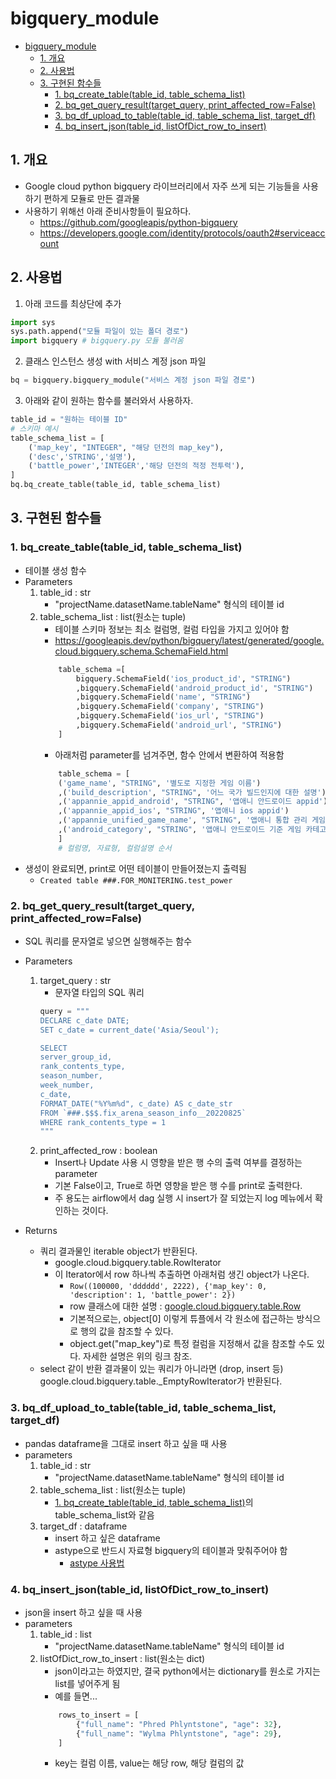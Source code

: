 # bigquery_module

- [bigquery_module](#bigquery_module)
  - [1. 개요](#1-개요)
  - [2. 사용법](#2-사용법)
  - [3. 구현된 함수들](#3-구현된-함수들)
    - [1. bq_create_table(table_id, table_schema_list)](#1-bq_create_tabletable_id-table_schema_list)
    - [2. bq_get_query_result(target_query, print_affected_row=False)](#2-bq_get_query_resulttarget_query-print_affected_rowfalse)
    - [3. bq_df_upload_to_table(table_id, table_schema_list, target_df)](#3-bq_df_upload_to_tabletable_id-table_schema_list-target_df)
    - [4. bq_insert_json(table_id, listOfDict_row_to_insert)](#4-bq_insert_jsontable_id-listofdict_row_to_insert)

## 1. 개요
- Google cloud python bigquery 라이브러리에서 자주 쓰게 되는 기능들을 사용하기 편하게 모듈로 만든 결과물 
- 사용하기 위해선 아래 준비사항들이 필요하다.
  - https://github.com/googleapis/python-bigquery
  - https://developers.google.com/identity/protocols/oauth2#serviceaccount


## 2. 사용법
1. 아래 코드를 최상단에 추가
```Python
import sys
sys.path.append("모듈 파일이 있는 폴더 경로")
import bigquery # bigquery.py 모듈 불러옴
```

2. 클래스 인스턴스 생성 with 서비스 계정 json 파일
```Python
bq = bigquery.bigquery_module("서비스 계정 json 파일 경로")
```

3. 아래와 같이 원하는 함수를 불러와서 사용하자.
```Python
table_id = "원하는 테이블 ID"
# 스키마 예시
table_schema_list = [ 
    ('map_key', "INTEGER", "해당 던전의 map_key"),
    ('desc','STRING','설명'),
    ('battle_power','INTEGER','해당 던전의 적정 전투력'),
]
bq.bq_create_table(table_id, table_schema_list)
```

## 3. 구현된 함수들
### 1. bq_create_table(table_id, table_schema_list)
- 테이블 생성 함수
- Parameters
  1. table_id : str
        - "projectName.datasetName.tableName" 형식의 테이블 id
  2. table_schema_list : list(원소는 tuple)
        - 테이블 스키마 정보는 최소 컬럼명, 컬럼 타입을 가지고 있어야 함
        - https://googleapis.dev/python/bigquery/latest/generated/google.cloud.bigquery.schema.SchemaField.html
        ```Python
            table_schema =[
                bigquery.SchemaField('ios_product_id', "STRING")
                ,bigquery.SchemaField('android_product_id', "STRING")
                ,bigquery.SchemaField('name', "STRING")
                ,bigquery.SchemaField('company', "STRING")
                ,bigquery.SchemaField('ios_url', "STRING")
                ,bigquery.SchemaField('android_url', "STRING")
            ]
        ```    
        - 아래처럼 parameter를 넘겨주면, 함수 안에서 변환하여 적용함
        ```Python
            table_schema = [
            ('game_name', "STRING", '별도로 지정한 게임 이름')
            ,('build_description', "STRING", '어느 국가 빌드인지에 대한 설명')
            ,('appannie_appid_android', "STRING", '앱애니 안드로이드 appid')
            ,('appannie_appid_ios', "STRING", '앱애니 ios appid')
            ,('appannie_unified_game_name', "STRING", '앱애니 통합 관리 게임명')
            ,('android_category', "STRING", '앱애니 안드로이드 기준 게임 카테고리')
            ]
            # 컬럼명, 자료형, 컬럼설명 순서
        ```
- 생성이 완료되면, print로 어떤 테이블이 만들어졌는지 출력됨
    - `Created table ###.FOR_MONITERING.test_power`

### 2. bq_get_query_result(target_query, print_affected_row=False)
- SQL 쿼리를 문자열로 넣으면 실행해주는 함수
- Parameters
    1. target_query : str
        - 문자열 타입의 SQL 쿼리
        ```Python
        query = """
        DECLARE c_date DATE;
        SET c_date = current_date('Asia/Seoul');

        SELECT
        server_group_id,
        rank_contents_type,
        season_number,
        week_number,
        c_date,
        FORMAT_DATE("%Y%m%d", c_date) AS c_date_str
        FROM `###.$$$.fix_arena_season_info__20220825`
        WHERE rank_contents_type = 1
        """
        ```
    2. print_affected_row : boolean
        - Insert나 Update 사용 시 영향을 받은 행 수의 출력 여부를 결정하는 parameter
        - 기본 False이고, True로 하면 영향을 받은 행 수를 print로 출력한다.
        - 주 용도는 airflow에서 dag 실행 시 insert가 잘 되었는지 log 메뉴에서 확인하는 것이다.

- Returns
  - 쿼리 결과물인 iterable object가 반환된다.
    - google.cloud.bigquery.table.RowIterator
    - 이 Iterator에서 row 하나씩 추출하면 아래처럼 생긴 object가 나온다.
      - `Row((100000, 'dddddd', 2222), {'map_key': 0, 'description': 1, 'battle_power': 2})`
      -  row 클래스에 대한 설명 : [google.cloud.bigquery.table.Row](https://cloud.google.com/python/docs/reference/bigquery/latest/google.cloud.bigquery.table.Row#google_cloud_bigquery_table_Row_get)
      -  기본적으로는, object[0] 이렇게 튜플에서 각 원소에 접근하는 방식으로 행의 값을 참조할 수 있다.
      -  object.get("map_key")로 특정 컬럼을 지정해서 값을 참조할 수도 있다. 자세한 설명은 위의 링크 참조.
  - select 같이 반환 결과물이 있는 쿼리가 아니라면 (drop, insert 등) google.cloud.bigquery.table._EmptyRowIterator가 반환된다.

### 3. bq_df_upload_to_table(table_id, table_schema_list, target_df)
- pandas dataframe을 그대로 insert 하고 싶을 때 사용
- parameters
    1. table_id : str
        - "projectName.datasetName.tableName" 형식의 테이블 id
    2. table_schema_list : list(원소는 tuple)
        - [1. bq_create_table(table_id, table_schema_list)](#1-bq_create_tabletable_id-table_schema_list)의  table_schema_list와 같음
    3. target_df : dataframe
        - insert 하고 싶은 dataframe
        - astype으로 반드시 자료형 bigquery의 테이블과 맞춰주어야 함
            - [astype 사용법](https://limyj0708.github.io/fastpages/python/pandas/2021/11/05/pandas_cheatsheet.html#6-3.-astype-:-%ED%83%80%EC%9E%85-%EB%B3%80%EA%B2%BD.-Bigquery%EC%97%90-df-%EC%97%85%EB%A1%9C%EB%93%9C-%EC%8B%9C-%EB%B0%98%EB%93%9C%EC%8B%9C-%EC%82%AC%EC%9A%A9)

### 4. bq_insert_json(table_id, listOfDict_row_to_insert)
- json을 insert 하고 싶을 때 사용
- parameters
    1. table_id : list
        - "projectName.datasetName.tableName" 형식의 테이블 id
    2. listOfDict_row_to_insert : list(원소는 dict)
        - json이라고는 하였지만, 결국 python에서는 dictionary를 원소로 가지는 list를 넣어주게 됨
        - 예를 들면...
        ```Python
            rows_to_insert = [
                {"full_name": "Phred Phlyntstone", "age": 32},
                {"full_name": "Wylma Phlyntstone", "age": 29},
            ]
        ```
        - key는 컬럼 이름, value는 해당 row, 해당 컬럼의 값